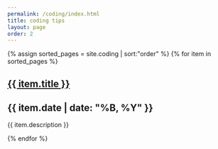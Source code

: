 ```yaml
---
permalink: /coding/index.html
title: coding tips
layout: page
order: 2
---
```


<!--
{% for item in site.pages %}
  <h2>{{ item.title }}</h2>
  <p>{{ item.description }}</p>
  <p><a href="{{ item.url }}">{{ item.title }}</a></p>
{% endfor %}
-->

{% assign sorted_pages = site.coding | sort:"order" %}
{% for item in sorted_pages %}
 <!-- <h2>{{ item.title }}</h2>-->
  <!--<p>{{ item.description }}</p>-->
  <h2><a href="{{ item.url }}">{{ item.title }}</a></h2>
  <h2 class="no-underline h4 bold">{{ item.date | date: "%B, %Y" }}</h2>
  <p>{{ item.description }}</p>
{% endfor %}
